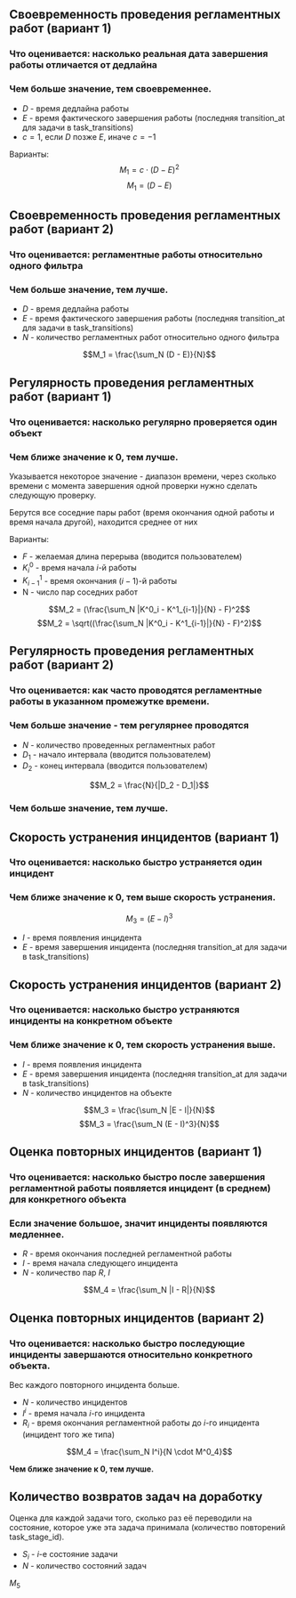 ## Своевременность проведения регламентных работ (вариант 1)
### Что оценивается: насколько реальная дата завершения работы отличается от дедлайна
### Чем больше значение, тем своевременнее.

* $D$ - время дедлайна работы
* $E$ - время фактического завершения работы (последняя transition_at для задачи
  в task_transitions)
* $c = 1$, если $D$ позже $E$, иначе $c = -1$

Варианты:
$$M_1 = c \cdot (D - E)^2$$
$$M_1 = (D - E)$$

## Своевременность проведения регламентных работ (вариант 2)
### Что оценивается: регламентные работы относительно одного фильтра
### Чем больше значение, тем лучше.

* $D$ - время дедлайна работы
* $E$ - время фактического завершения работы (последняя transition_at для задачи
  в task_transitions)
* $N$ - количество регламентных работ относительно одного фильтра

$$M_1 = \frac{\sum_N (D - E)}{N}$$

## Регулярность проведения регламентных работ (вариант 1)

### Что оценивается: насколько регулярно проверяется один объект
### Чем ближе значение к 0, тем лучше.

Указывается некоторое значение - диапазон времени, через сколько времени с момента завершения одной проверки нужно сделать
следующую проверку.

Берутся все соседние пары работ (время окончания одной работы и время начала
другой), находится среднее от них

Варианты:

* $F$ - желаемая длина перерыва (вводится пользователем)
* $K^0_i$ - время начала $i$-й работы
* $K^1_{i-1}$ - время окончания $(i-1)$-й работы
* N - число пар соседних работ

$$M_2 = (\frac{\sum_N |K^0_i - K^1_{i-1}|}{N} - F)^2$$
$$M_2 = \sqrt((\frac{\sum_N |K^0_i - K^1_{i-1}|}{N} - F)^2)$$


## Регулярность проведения регламентных работ (вариант 2)

### Что оценивается: как часто проводятся регламентные работы в указанном промежутке времени.
### Чем больше значение - тем регулярнее проводятся

* $N$ - количество проведенных регламентных работ
* $D_1$ - начало интервала (вводится пользователем)
* $D_2$ - конец интервала (вводится пользователем)

$$M_2 = \frac{N}{|D_2 - D_1|}$$

### Чем больше значение, тем лучше.

## Скорость устранения инцидентов (вариант 1)

### Что оценивается: насколько быстро устраняется один инцидент
### Чем ближе значение к 0, тем выше скорость устранения.

$$M_3 = (E - I)^3$$

* $I$ - время появления инцидента
* $E$ - время завершения инцидента (последняя transition_at для задачи в
  task_transitions)


## Скорость устранения инцидентов (вариант 2)

### Что оценивается: насколько быстро устраняются инциденты на конкретном объекте
### Чем ближе значение к 0, тем скорость устранения выше.

* $I$ - время появления инцидента
* $E$ - время завершения инцидента (последняя transition_at для задачи в
  task_transitions)
* $N$ - количество инцидентов на объекте

$$M_3 = \frac{\sum_N |E - I|}{N}$$
$$M_3 = \frac{\sum_N (E - I)^3}{N}$$

## Оценка повторных инцидентов (вариант 1)

### Что оценивается: насколько быстро после завершения регламентной работы появляется инцидент (в среднем) для конкретного объекта
### Если значение большое, значит инциденты появляются медленнее.

* $R$ - время окончания последней регламентной работы
* $I$ - время начала следующего инцидента
* $N$ - количество пар $R$, $I$

$$M_4 = \frac{\sum_N |I - R|}{N}$$


## Оценка повторных инцидентов (вариант 2)

### Что оценивается: насколько быстро последующие инциденты завершаются относительно конкретного объекта.

Вес каждого повторного инцидента больше.

* $N$ - количество инцидентов
* $I^i$ - время начала $i$-го инцидента
* $R_i$ - время окончания регламентной работы до $i$-го инцидента (инцидент того же типа)

$$M_4 = \frac{\sum_N I^i}{N \cdot M^0_4}$$

**Чем ближе значение к 0, тем лучше.**

## Количество возвратов задач на доработку

Оценка для каждой задачи того, сколько раз её переводили на состояние, которое
уже эта задача принимала (количество повторений task_stage_id).

* $S_i$ - $i$-е состояние задачи
* $N$ - количество состояний задач

$M_5$

